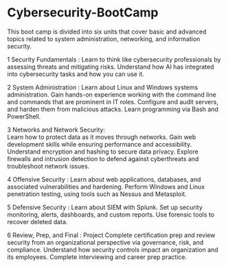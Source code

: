 # Cybersecurity-BootCamp

This boot camp is divided into six units that cover basic and advanced topics related to system administration, networking, and information security.


1	Security Fundamentals :
	Learn to think like cybersecurity professionals by assessing threats and mitigating risks. Understand how AI has integrated into cybersecurity tasks and how you can use it.

2	System Administration :
	Learn about Linux and Windows systems administration. Gain hands-on experience working with the command line and commands that are prominent in IT roles. Configure and audit servers, and harden them from malicious attacks. Learn programming via Bash and PowerShell.

3	Networks and Network Security:	
    Learn how to protect data as it moves through networks. Gain web development skills while ensuring performance and accessibility. Understand encryption and hashing to secure data privacy. Explore firewalls and intrusion detection to defend against cyberthreats and troubleshoot network issues.

4	Offensive Security :
	Learn about web applications, databases, and associated vulnerabilities and hardening. Perform Windows and Linux penetration testing, using tools such as Nessus and Metasploit.

5	Defensive Security	:
    Learn about SIEM with Splunk. Set up security monitoring, alerts, dashboards, and custom reports. Use forensic tools to recover deleted data.

6	Review, Prep, and Final :
    Project	Complete certification prep and review security from an organizational perspective via governance, risk, and compliance. Understand how security controls impact an organization and its employees. Complete interviewing and career prep practice. 